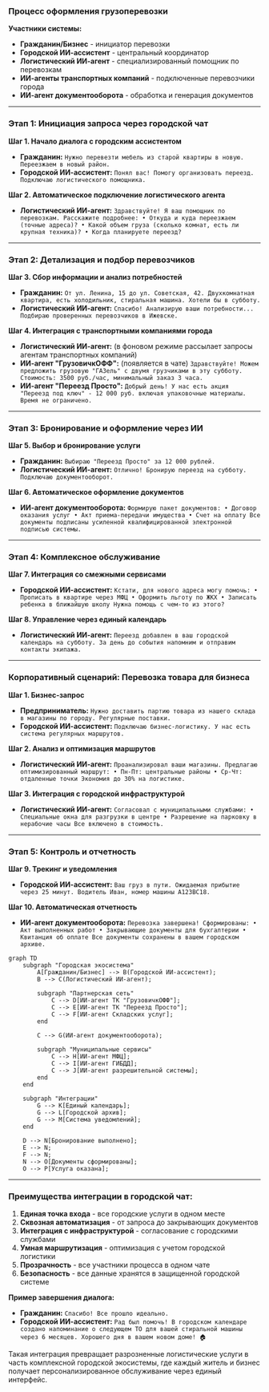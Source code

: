### **Процесс оформления грузоперевозки**

**Участники системы:**
- **Гражданин/Бизнес** - инициатор перевозки
- **Городской ИИ-ассистент** - центральный координатор
- **Логистический ИИ-агент** - специализированный помощник по перевозкам
- **ИИ-агенты транспортных компаний** - подключенные перевозчики города
- **ИИ-агент документооборота** - обработка и генерация документов

---

### **Этап 1: Инициация запроса через городской чат**

**Шаг 1. Начало диалога с городским ассистентом**
* **Гражданин:** `Нужно перевезти мебель из старой квартиры в новую. Переезжаем в новый район.`
* **Городской ИИ-ассистент:** `Понял вас! Помогу организовать переезд. Подключаю логистического помощника.`

**Шаг 2. Автоматическое подключение логистического агента**
* **Логистический ИИ-агент:** `Здравствуйте! Я ваш помощник по перевозкам. Расскажите подробнее:
    • Откуда и куда переезжаем (точные адреса)?
    • Какой объем груза (сколько комнат, есть ли крупная техника)?
    • Когда планируете переезд?`

---

### **Этап 2: Детализация и подбор перевозчиков**

**Шаг 3. Сбор информации и анализ потребностей**
* **Гражданин:** `От ул. Ленина, 15 до ул. Советская, 42. Двухкомнатная квартира, есть холодильник, стиральная машина. Хотели бы в субботу.`
* **Логистический ИИ-агент:** `Спасибо! Анализирую ваши потребности... Подбираю проверенных перевозчиков в Ижевске.`

**Шаг 4. Интеграция с транспортными компаниями города**
* **Логистический ИИ-агент:** (в фоновом режиме рассылает запросы агентам транспортных компаний)
* **ИИ-агент "ГрузовичкОФФ":** (появляется в чате) `Здравствуйте! Можем предложить грузовую "ГАЗель" с двумя грузчиками в эту субботу. Стоимость: 3500 руб./час, минимальный заказ 3 часа.`
* **ИИ-агент "Переезд Просто":** `Добрый день! У нас есть акция "Переезд под ключ" - 12 000 руб. включая упаковочные материалы. Время не ограничено.`

---

### **Этап 3: Бронирование и оформление через ИИ**

**Шаг 5. Выбор и бронирование услуги**
* **Гражданин:** `Выбираю "Переезд Просто" за 12 000 рублей.`
* **Логистический ИИ-агент:** `Отлично! Бронирую переезд на субботу. Подключаю документооборот.`

**Шаг 6. Автоматическое оформление документов**
* **ИИ-агент документооборота:** `Формирую пакет документов:
    • Договор оказания услуг
    • Акт приема-передачи имущества
    • Счет на оплату
    Все документы подписаны усиленной квалифицированной электронной подписью системы.`

---

### **Этап 4: Комплексное обслуживание**

**Шаг 7. Интеграция со смежными сервисами**
* **Городской ИИ-ассистент:** `Кстати, для нового адреса могу помочь:
    • Прописать в квартире через МФЦ
    • Оформить льготу по ЖКХ
    • Записать ребенка в ближайшую школу
    Нужна помощь с чем-то из этого?`

**Шаг 8. Управление через единый календарь**
* **Логистический ИИ-агент:** `Переезд добавлен в ваш городской календарь на субботу. За день до события напомним и отправим контакты экипажа.`

---

### **Корпоративный сценарий: Перевозка товара для бизнеса**

**Шаг 1. Бизнес-запрос**
* **Предприниматель:** `Нужно доставить партию товара из нашего склада в магазины по городу. Регулярные поставки.`
* **Городской ИИ-ассистент:** `Подключаю бизнес-логистику. У нас есть система регулярных маршрутов.`

**Шаг 2. Анализ и оптимизация маршрутов**
* **Логистический ИИ-агент:** `Проанализировал ваши магазины. Предлагаю оптимизированный маршрут:
    • Пн-Пт: центральные районы
    • Ср-Чт: отдаленные точки
    Экономия до 30% на логистике.`

**Шаг 3. Интеграция с городской инфраструктурой**
* **Логистический ИИ-агент:** `Согласовал с муниципальными службами:
    • Специальные окна для разгрузки в центре
    • Разрешение на парковку в нерабочие часы
    Все включено в стоимость.`

---

### **Этап 5: Контроль и отчетность**

**Шаг 9. Трекинг и уведомления**
* **Городской ИИ-ассистент:** `Ваш груз в пути. Ожидаемая прибытие через 25 минут. Водитель Иван, номер машины А123ВС18.`

**Шаг 10. Автоматическая отчетность**
* **ИИ-агент документооборота:** `Перевозка завершена! Сформированы:
    • Акт выполненных работ
    • Закрывающие документы для бухгалтерии
    • Квитанция об оплате
    Все документы сохранены в вашем городском архиве.`

```mermaid
graph TD
    subgraph "Городская экосистема"
        A[Гражданин/Бизнес] --> B(Городской ИИ-ассистент);
        B --> C(Логистический ИИ-агент);
        
        subgraph "Партнерская сеть"
            C --> D[ИИ-агент ТК "ГрузовичкОФФ"];
            C --> E[ИИ-агент ТК "Переезд Просто"];
            C --> F[ИИ-агент Складских услуг];
        end
        
        C --> G(ИИ-агент документооборота);
        
        subgraph "Муниципальные сервисы"
            C --> H[ИИ-агент МФЦ];
            C --> I[ИИ-агент ГИБДД];
            C --> J[ИИ-агент разрешительной системы];
        end
    end

    subgraph "Интеграции"
        G --> K[Единый календарь];
        G --> L[Городской архив];
        G --> M[Система уведомлений];
    end

    D --> N[Бронирование выполнено];
    E --> N;
    F --> N;
    N --> O[Документы сформированы];
    O --> P[Услуга оказана];
```

---

### **Преимущества интеграции в городской чат:**

1. **Единая точка входа** - все городские услуги в одном месте
2. **Сквозная автоматизация** - от запроса до закрывающих документов
3. **Интеграция с инфраструктурой** - согласование с городскими службами
4. **Умная маршрутизация** - оптимизация с учетом городской логистики
5. **Прозрачность** - все участники процесса в одном чате
6. **Безопасность** - все данные хранятся в защищенной городской системе

**Пример завершения диалога:**
* **Гражданин:** `Спасибо! Все прошло идеально.`
* **Городской ИИ-ассистент:** `Рад был помочь! В городском календаре создано напоминание о следующем ТО для вашей стиральной машины через 6 месяцев. Хорошего дня в вашем новом доме! 🏠`

Такая интеграция превращает разрозненные логистические услуги в часть комплексной городской экосистемы, где каждый житель и бизнес получает персонализированное обслуживание через единый интерфейс.
